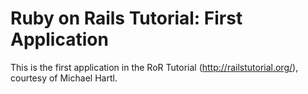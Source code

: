 # Ruby on Rails Tutorial: First Application

This is the first application in the RoR Tutorial (http://railstutorial.org/), courtesy of Michael Hartl.